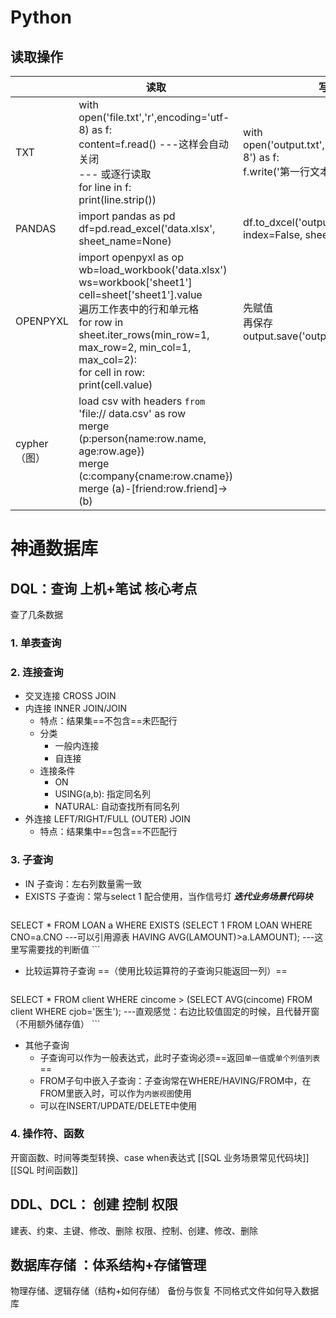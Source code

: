 # Python
## 读取操作

|           | 读取                                                                                                                                                                                                                                                | 写入                                                                        |
| --------- | ------------------------------------------------------------------------------------------------------------------------------------------------------------------------------------------------------------------------------------------------- | ------------------------------------------------------------------------- |
| TXT       | with open('file.txt','r',encoding='utf-8) as f:<br>content=f.read()    ---这样会自动关闭<br>--- 或逐行读取<br>for line in f:<br>print(line.strip())                                                                                                           | with open('output.txt','w',encoding='utf-8') as f:<br>f.write('第一行文本,\n') |
| PANDAS    | import pandas as pd<br>df=pd.read_excel('data.xlsx', sheet_name=None)                                                                                                                                                                             | df.to_dxcel('output.xlsx', index=False, sheet_name='Sheet1')              |
| OPENPYXL  | import openpyxl as op<br>wb=load_workbook('data.xlsx')<br>ws=workbook['sheet1']<br>cell=sheet['sheet1'].value<br>遍历工作表中的行和单元格<br>for row in sheet.iter_rows(min_row=1, max_row=2, min_col=1, max_col=2):<br>for cell in row:<br>print(cell.value) | 先赋值<br>再保存<br>output.save('output.xlsx')                                  |
| cypher（图） | load csv with headers `from` 'file:// data.csv' as row<br>merge (p:person{name:row.name, age:row.age})<br>merge (c:company{cname:row.cname})<br>merge (a)-[friend:row.friend]->(b)                                                                |                                                                           |




# 神通数据库
## **DQL：查询** 上机+笔试 核心考点
查了几条数据

### 1. 单表查询

### 2. 连接查询
- 交叉连接 CROSS JOIN
- 内连接 INNER JOIN/JOIN
	- 特点：结果集==不包含==未匹配行
	- 分类
		- 一般内连接
		- 自连接
	- 连接条件
		- ON
		- USING(a,b): 指定同名列
		- NATURAL: 自动查找所有同名列
- 外连接 LEFT/RIGHT/FULL (OUTER) JOIN 
	- 特点：结果集中==包含==不匹配行

### 3. 子查询
- IN 子查询：左右列数量需一致
- EXISTS 子查询：常与select 1 配合使用，当作信号灯     ***迭代业务场景代码块***
	 ```SQL
 SELECT * 
 FROM LOAN a
 WHERE EXISTS (SELECT 1 FROM LOAN 
 				WHERE CNO=a.CNO                  ---可以引用源表
 				HAVING AVG(LAMOUNT)>a.LAMOUNT);	 ---这里写需要找的判断值
 				```
		
- 比较运算符子查询 ==（使用比较运算符的子查询只能返回一列）==
	 ```SQL
 SELECT * 
 FROM client
 WHERE cincome > (SELECT AVG(cincome) FROM client 
 				WHERE cjob='医生');	 ---直观感觉：右边比较值固定的时候，且代替开窗（不用额外储存值）
 				```

- 其他子查询
	- 子查询可以作为一般表达式，此时子查询必须==返回``单一值``或``单个列值列表``==
	- FROM子句中嵌入子查询：子查询常在WHERE/HAVING/FROM中，在FROM里嵌入时，可以作为``内嵌视图``使用
	- 可以在INSERT/UPDATE/DELETE中使用

### 4. 操作符、函数
开窗函数、时间等类型转换、case when表达式
[[SQL 业务场景常见代码块]] 
[[SQL 时间函数]]




## **DDL、DCL：** 创建 控制 权限
建表、约束、主键、修改、删除
权限、控制、创建、修改、删除


## **数据库存储** ：体系结构+存储管理
物理存储、逻辑存储（结构+如何存储）
备份与恢复
不同格式文件如何导入数据库


